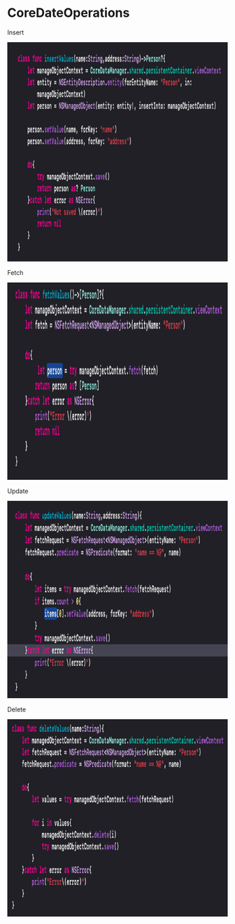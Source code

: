 # CoreDateOperations


Insert 

<img src="insert.png" width="850" height="500">

Fetch 

<img src="fetch.png" width="650" height="450">

Update 

<img src="update.png" width="650" height="450">

Delete 

<img src="delete.png" width="650" height="450">
